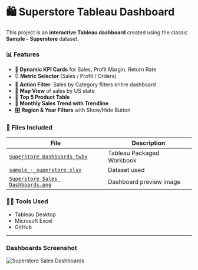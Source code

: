 # 🛍️ Superstore Tableau Dashboard

This project is an **interactive Tableau dashboard** created using the classic **Sample - Superstore** dataset.

### 📊 Features
- 🧮 **Dynamic KPI Cards** for Sales, Profit Margin, Return Rate
- 🔃 **Metric Selector** (Sales / Profit / Orders)
- 📌 **Action Filter**: Sales by Category filters entire dashboard
- 🧭 **Map View** of sales by US state
- 🧩 **Top 5 Product Table**
- 🎯 **Monthly Sales Trend with Trendline**
- 🎛️ **Region & Year Filters** with Show/Hide Button

### 📁 Files Included
| File                                                                                                                                      | Description               |
| ----------------------------------------------------------------------------------------------------------------------------------------- | ------------------------- |
| [`Superstore Dashboards.twbx`](https://github.com/rutikeshpawar/Superstore-Dashboards/blob/main/Superstore%20Dashboards.twbx)             | Tableau Packaged Workbook |
| [`sample_-_superstore.xlsx`](https://github.com/rutikeshpawar/Superstore-Dashboards/blob/main/sample_-_superstore.xlsx)                   | Dataset used              |
| [`Superstore Sales Dashboards.png`](https://github.com/rutikeshpawar/Superstore-Dashboards/blob/main/Superstore%20Sales%20Dashboards.png) | Dashboard preview image   |



### 👨‍💻 Tools Used
- Tableau Desktop
- Microsoft Excel
- GitHub

---

### Dashboards Screenshot
![Superstore Sales Dashboards](https://github.com/user-attachments/assets/9fae8d20-8119-4648-8b8b-394c3fdae76c)
